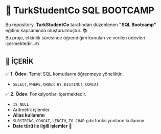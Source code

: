 # 🚀 TurkStudentCo SQL BOOTCAMP

Bu repository, **TurkStudentCo** tarafından düzenlenen **"SQL Bootcamp"** eğitimi kapsamında oluşturulmuştur. 📚  
Bu proje, etkinlik süresince öğrendiğim konuları ve verilen ödevleri içermektedir. ✍️  

## 📌 İÇERİK

✅ **1. Ödev**: Temel SQL komutlarını öğrenmeye yöneliktir.  
   - `SELECT`, `WHERE`, `ORDER BY`, `DISTINCT`, `CONCAT`

✅ **2. Ödev**: Fonksiyonları içermektedir.  
   - `IS NULL`
   - Aritmetik işlemler
   - **Alias kullanımı**  
   - `SUBSTRING`, `CONCAT`, `LENGTH`, `TO_CHAR` gibi fonksiyonların kullanımı  
   - **Date türü ile ilgili işlemler** 📅  
